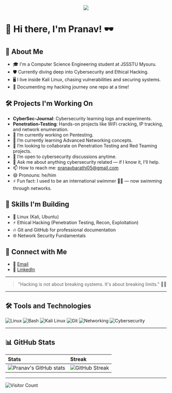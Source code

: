 <p align="center">
  <img src="https://readme-typing-svg.herokuapp.com?color=00FF00&lines=Initializing+Pranav's+System...;Loading+Penetration+Testing+Modules...;Access+Granted!;Welcome+to+My+CyberWorld!" />
</p>


# 👾 Hi there, I'm Pranav! 🕶️

## 🖤 About Me
- 🎓 I'm a Computer Science Engineering student at JSSSTU Mysuru.
- 🛡️ Currently diving deep into Cybersecurity and Ethical Hacking.
- 🖥️ I live inside Kali Linux, chasing vulnerabilities and securing systems.
- 📜 Documenting my hacking journey one repo at a time!

## 🛠️ Projects I'm Working On
- **CyberSec-Journal**: Cybersecurity learning logs and experiments.
- **Penetration-Testing**: Hands-on projects like WiFi cracking, IP tracking, and network enumeration.
- 🔭 I’m currently working on Pentesting.
- 🌱 I’m currently learning Advanced Networking concepts.
- 👯 I’m looking to collaborate on Penetration Testing and Red Teaming projects.
- 🤔 I’m open to cybersecurity discussions anytime.
- 💬 Ask me about anything cybersecurity related — if I know it, I'll help.
- 📫 How to reach me: pranavbarathi05@gmail.com
- 😄 Pronouns: he/him
- ⚡ Fun fact: I used to be an international swimmer 🏊‍♂️ — now swimming through networks.

## 🧠 Skills I'm Building
- 🐧 Linux (Kali, Ubuntu)
- ⚡ Ethical Hacking (Penetration Testing, Recon, Exploitation)
- 🔥 Git and GitHub for professional documentation
- 🌐 Network Security Fundamentals

## 🔗 Connect with Me
- 📧 [Email](mailto:pranavbarathi05@gmail.com)
- 💼 [LinkedIn](https://www.linkedin.com/in/pranav-barathi-158457318/)

---

> "Hacking is not about breaking systems. It's about breaking limits." 🖤👾

---

## 🛠️ Tools and Technologies
![Linux](https://img.shields.io/badge/Linux-000000?style=for-the-badge&logo=linux&logoColor=white)
![Bash](https://img.shields.io/badge/Bash-000000?style=for-the-badge&logo=gnu-bash&logoColor=white)
![Kali Linux](https://img.shields.io/badge/Kali_Linux-000000?style=for-the-badge&logo=kalilinux&logoColor=white)
![Git](https://img.shields.io/badge/Git-000000?style=for-the-badge&logo=git&logoColor=white)
![Networking](https://img.shields.io/badge/Networking-000000?style=for-the-badge&logo=cisco&logoColor=white)
![Cybersecurity](https://img.shields.io/badge/Cybersecurity-000000?style=for-the-badge&logo=microsoft&logoColor=white)

---

## 📊 GitHub Stats

| Stats | Streak |
|:-----|:------|
| ![Pranav's GitHub stats](https://github-readme-stats.vercel.app/api?username=Pranavbarathi05&show_icons=true&theme=radical&border_color=0D1117&bg_color=0D1117&title_color=58A6FF&text_color=C9D1D9) | ![GitHub Streak](https://streak-stats.demolab.com?user=Pranavbarathi05&theme=radical) |

---

![Visitor Count](https://profile-counter.glitch.me/Pranavbarathi05/count.svg)
